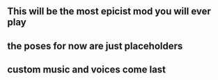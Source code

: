 ## This will be the most epicist mod you will ever play

## the poses for now are just placeholders

## custom music and voices come last
